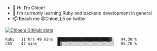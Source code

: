 - 💞️  Hi, I’m Chloe!
- 🌱  I’m currently learning Ruby and backend development in general
- 📫  Reach me @ChloeLL5 on twitter

[![Chloe's GitHub stats](https://github-readme-stats.vercel.app/api?username=chloell5&count_private=true&theme=cobalt&show_icons=true)](https://github.com/anuraghazra/github-readme-stats)

<!--START_SECTION:waka-->
```text
Ruby   11 hrs 49 mins  ███████████████████████▓░   94.30 % 
CSV    42 mins         █▒░░░░░░░░░░░░░░░░░░░░░░░   05.70 % 
```
<!--END_SECTION:waka-->
